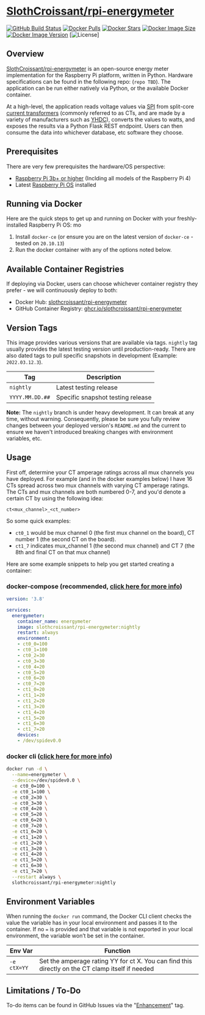 # [SlothCroissant/rpi-energymeter](https://github.com/SlothCroissant/rpi-energymeter)

[![GitHub Build Status](https://img.shields.io/github/workflow/status/slothcroissant/rpi-energymeter/Docker%20Image%20CI/nightly?style=for-the-badge)](https://github.com/SlothCroissant/rpi-energymeter/actions/workflows/docker_build.yml)
[![Docker Pulls](https://img.shields.io/docker/pulls/slothcroissant/rpi-energymeter?style=for-the-badge)](https://hub.docker.com/r/slothcroissant/rpi-energymeter)
[![Docker Stars](https://img.shields.io/docker/stars/slothcroissant/rpi-energymeter?style=for-the-badge)](https://hub.docker.com/r/slothcroissant/rpi-energymeter)
[![Docker Image Size](https://img.shields.io/docker/image-size/slothcroissant/rpi-energymeter?style=for-the-badge)](https://hub.docker.com/r/slothcroissant/rpi-energymeter)
[![Docker Image Version](https://img.shields.io/docker/v/slothcroissant/rpi-energymeter?sort=semver&style=for-the-badge)](https://hub.docker.com/r/slothcroissant/rpi-energymeter)
[![License](https://img.shields.io/github/license/slothcroissant/rpi-energymeter?style=for-the-badge)]

## Overview

[SlothCroissant/rpi-energymeter](https://github.com/SlothCroissant/rpi-energymeter) is an open-source energy meter implementation for the Raspberry Pi platform, written in Python. Hardware specifications can be found in the following repo: (`repo TBD`). The application can be run either natively via Python, or the available Docker container.

At a high-level, the application reads voltage values via [SPI](https://wikipedia.org/wiki/Serial_Peripheral_Interface) from split-core [current transformers](https://en.wikipedia.org/wiki/Current_transformer) (commonly referred to as CTs, and are made by a variety of manufacturers such as [YHDC](https://en.yhdc.com/product/SCT013-401.html)), converts the values to watts, and exposes the results via a Python Flask REST endpoint. Users can then consume the data into whichever database, etc software they choose.

## Prerequisites

There are very few prerequisites the hardware/OS perspective:

* [Raspberry Pi 3b+ or higher](https://www.raspberrypi.org/) (Inclding all models of the Raspberry Pi 4)
* Latest [Raspberry Pi OS](https://www.raspberrypi.com/software/) installed

## Running via Docker

Here are the quick steps to get up and running on Docker with your freshly-installed Raspberry Pi OS:
mo
1. Install `docker-ce` (or ensure you are on the latest version of `docker-ce` - tested on `20.10.13`)
1. Run the docker container with any of the options noted below.

## Available Container Registries

If deploying via Docker, users can choose whichever container registry they prefer - we will continuously deploy to both:

* Docker Hub: [slothcroissant/rpi-energymeter]((https://hub.docker.com/r/slothcroissant/rpi-energymeter))
* GitHub Container Registry: [ghcr.io/slothcroissant/rpi-energymeter](https://github.com/SlothCroissant/rpi-energymeter/pkgs/container/rpi-energymeter)

## Version Tags

This image provides various versions that are available via tags. `nightly` tag usually provides the latest testing version until production-ready. There are also dated tags to pull specific snapshots in development (Example: `2022.03.12.3`).

| Tag | Description |
| ---- | --- |
| `nightly` | Latest testing release |
| `YYYY.MM.DD.##` | Specific snapshot testing release |

**Note:** The `nightly` branch is under heavy development. It can break at any time, without warning. Consequently, please be sure you fully review changes between your deployed version's `README.md` and the current to ensure we haven't introduced breaking changes with environment variables, etc.

## Usage

First off, determine your CT amperage ratings across all mux channels you have deployed. For example (and in the docker examples below) I have 16 CTs spread across two mux channels with varying CT amperage ratings. The CTs and mux channels are both numbered 0-7, and you'd denote a certain CT by using the following idea:

`ct<mux_channel>_<ct_number>`

So some quick examples:

* `ct0_1` would be mux channel 0 (the first mux channel on the board), CT number 1 (the second CT on the board). 
* `ct1_7` indicates mux_channel 1 (the second mux channel) and CT 7 (the 8th and final CT on that mux channel)

Here are some example snippets to help you get started creating a container:

### docker-compose (recommended, [click here for more info](https://docs.docker.com/compose/compose-file/compose-file-v3/))

```yaml
version: '3.8'

services:
  energymeter:
    container_name: energymeter
    image: slothcroissant/rpi-energymeter:nightly
    restart: always
    environment:
    - ct0_0=100
    - ct0_1=100
    - ct0_2=30
    - ct0_3=30
    - ct0_4=20
    - ct0_5=20
    - ct0_6=20
    - ct0_7=20
    - ct1_0=20
    - ct1_1=20
    - ct1_2=20
    - ct1_3=20
    - ct1_4=20
    - ct1_5=20
    - ct1_6=30
    - ct1_7=20
    devices:
    - /dev/spidev0.0
```

### docker cli ([click here for more info](https://docs.docker.com/engine/reference/commandline/cli/))

```bash
docker run -d \
  --name=energymeter \
  --device=/dev/spidev0.0 \
  -e ct0_0=100 \
  -e ct0_1=100 \
  -e ct0_2=30 \
  -e ct0_3=30 \
  -e ct0_4=20 \
  -e ct0_5=20 \
  -e ct0_6=20 \
  -e ct0_7=20 \
  -e ct1_0=20 \
  -e ct1_1=20 \
  -e ct1_2=20 \
  -e ct1_3=20 \
  -e ct1_4=20 \
  -e ct1_5=20 \
  -e ct1_6=30 \
  -e ct1_7=20 \
  --restart always \
  slothcroissant/rpi-energymeter:nightly
```

## Environment Variables

When running the `docker run` command, the Docker CLI client checks the value the variable has in your local environment and passes it to the container. If no `=` is provided and that variable is not exported in your local environment, the variable won’t be set in the container.

| Env Var | Function |
| ---- | --- |
| `-e ctX=YY` | Set the amperage rating YY for ct X. You can find this directly on the CT clamp itself if needed |

## Limitations / To-Do
   
To-do items can be found in GitHub Issues via the "[Enhancement](https://github.com/SlothCroissant/rpi-energymeter/issues?q=is%3Aissue+label%3Aenhancement)" tag.